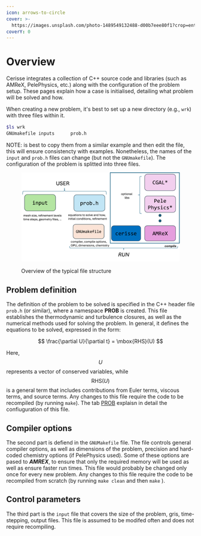 ```yaml
---
icon: arrows-to-circle
cover: >-
  https://images.unsplash.com/photo-1489549132488-d00b7eee80f1?crop=entropy&cs=srgb&fm=jpg&ixid=M3wxOTcwMjR8MHwxfHNlYXJjaHw5fHxzcGFjZXxlbnwwfHx8fDE3MzA5NzY0OTd8MA&ixlib=rb-4.0.3&q=85
coverY: 0
---
```


# Overview

Cerisse integrates a collection of C++ source code and libraries (such as AMReX, PelePhysics, etc.) along with the configuration of the problem setup. These pages explain how a case is initialised, detailing what problem will be solved and how.

When creating a new problem, it's best to set up a new directory (e.g., `wrk`) with three files within it.

```bash
$ls wrk
GNUmakefile	inputs		prob.h
```

NOTE: is best to copy them from a similar example and then edit the file, this will ensure consistencty with examples. Nonetheless, the names of the `input` and `prob.h` files can change (but not the `GNUmakefile`). The configuration of the problem is splitted into three files.

<figure><img src=".gitbook/assets/setup.png" alt=""><figcaption><p>Overview of the typical file structure</p></figcaption></figure>

## Problem definition

The definition of the problem to be solved is specified in the C++ header file `prob.h` (or similar), where a namespace **PROB** is created. This file establishes the thermodynamic and turbulence closures, as well as the numerical methods used for solving the problem. In general, it defines the equations to be solved, expressed in the form:

$$
\frac{\partial U}{\partial t} = \mbox{RHS}(U)
$$

Here, $$U$$ represents a vector of conserved variables, while $$\mbox{RHS}(U)$$ is a general term that includes contributions from Euler terms, viscous terms, and source terms. Any changes to this file require the code to be recompiled (by running `make`). The tab [PROB](prob.md) explaisn in detail the confiuguration of this file.

## Compiler options

The second part is defiend in the `GNUMakefile` file. The file controls general compiler options, as well as dimensions of the problem, precision and hard-coded chemistry options (if PelePhysics used). Some of these options are pased to _**AMREX**_, to ensure that only the required memory will be used as well as ensure faster run times. This file would probably be changed only once for every new problem. Any changes to this file require the code to be recompiled from scratch (by running `make clean` and then `make` ).

## Control parameters

The third part is the `input` file that covers the size of the problem, gris, time-stepping, output files. This file is assumed to be modifed often and does not require recompiling.

